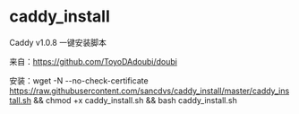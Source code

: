 # caddy_install
Caddy v1.0.8 一键安装脚本

来自：https://github.com/ToyoDAdoubi/doubi

安装：wget -N --no-check-certificate https://raw.githubusercontent.com/sancdvs/caddy_install/master/caddy_install.sh && chmod +x caddy_install.sh && bash caddy_install.sh
